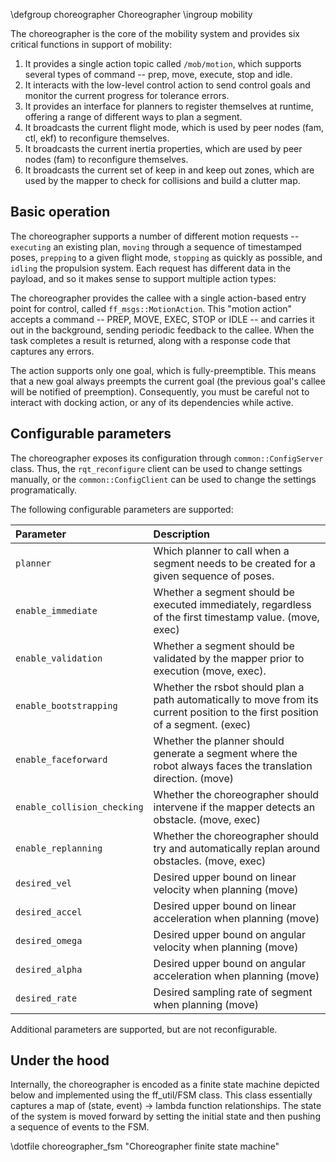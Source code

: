 \defgroup choreographer Choreographer
\ingroup mobility

The choreographer is the core of the mobility system and provides six critical functions in support of mobility:

1. It provides a single action topic called `/mob/motion`, which supports several types of command -- prep, move, execute, stop and idle.
2. It interacts with the low-level control action to send control goals and monitor the current progress for tolerance errors.
3. It provides an interface for planners to register themselves at runtime, offering a range of different ways to plan a segment.
4. It broadcasts the current flight mode, which is used by peer nodes (fam, ctl, ekf) to reconfigure themselves.
5. It broadcasts the current inertia properties, which are used by peer nodes (fam) to reconfigure themselves.
6. It broadcasts the current set of keep in and keep out zones, which are used by the mapper to check for collisions and build a clutter map.

## Basic operation

The choreographer supports a number of different motion requests -- ```executing``` an existing plan, ```moving``` through a sequence of timestamped poses, ```prepping``` to a given flight mode, ```stopping``` as quickly as possible, and ```idling``` the propulsion system. Each request has different data in the payload, and so it makes sense to support multiple action types:

The choreographer provides the callee with a single action-based entry point for control, called ```ff_msgs::MotionAction```. This "motion action" accepts a command -- PREP, MOVE, EXEC, STOP or IDLE -- and carries it out in the background, sending periodic feedback to the callee. When the task completes a result is returned, along with a response code that captures any errors.

The action supports only one goal, which is fully-preemptible. This means that a new goal always preempts the current goal (the previous goal's callee will be notified of preemption). Consequently, you must be careful not to interact with docking action, or any of its dependencies while active.

## Configurable parameters

The choreographer exposes its configuration through ```common::ConfigServer``` class. Thus, the ```rqt_reconfigure``` client can be used to change settings manually, or the ```common::ConfigClient``` can be used to change the settings programatically.

The following configurable parameters are supported:

| Parameter                        | Description |
|:---------------------------------|:----------- |
| ```planner```                    | Which planner to call when a segment needs to be created for a given sequence of poses. |
| ```enable_immediate```           | Whether a segment should be executed immediately, regardless of the first timestamp value. (move, exec) |
| ```enable_validation```          | Whether a segment should be validated by the mapper prior to execution (move, exec). |
| ```enable_bootstrapping```       | Whether the rsbot should plan a path automatically to move from its current position to the first position of a segment. (exec) |
| ```enable_faceforward```         | Whether the planner should generate a segment where the robot always faces the translation direction. (move) |
| ```enable_collision_checking```  | Whether the choreographer should intervene if the mapper detects an obstacle. (move, exec) |
| ```enable_replanning```          | Whether the choreographer should try and automatically replan around obstacles. (move, exec) |
| ```desired_vel```                | Desired upper bound on linear velocity when planning (move) |
| ```desired_accel```              | Desired upper bound on linear acceleration when planning (move) |
| ```desired_omega```              | Desired upper bound on angular velocity when planning (move) |
| ```desired_alpha```              | Desired upper bound on angular acceleration when planning (move) |
| ```desired_rate```               | Desired sampling rate of segment when planning (move) |

Additional parameters are supported, but are not reconfigurable.

## Under the hood

Internally, the choreographer is encoded as a finite state machine depicted below and implemented using the ff_util/FSM class. This class essentially captures a map of (state, event) -> lambda function relationships. The state of the system is moved forward by setting the initial state and then pushing a sequence of events to the FSM.

\dotfile choreographer_fsm "Choreographer finite state machine"